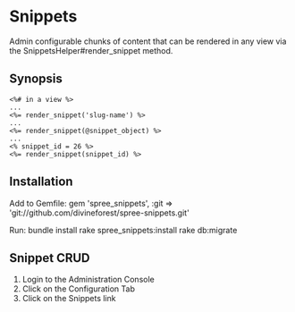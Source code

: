 Snippets
========

Admin configurable chunks of content that can be rendered in any view via the SnippetsHelper#render_snippet method.

Synopsis
--------
  
    <%# in a view %>
    ...
    <%= render_snippet('slug-name') %>
    ...
    <%= render_snippet(@snippet_object) %>
    ...
    <% snippet_id = 26 %>
    <%= render_snippet(snippet_id) %> 

Installation
------------

Add to Gemfile:
    gem 'spree_snippets', :git => 'git://github.com/divineforest/spree-snippets.git'

Run:
    bundle install
    rake spree_snippets:install
    rake db:migrate

Snippet CRUD
------------

1. Login to the Administration Console
2. Click on the Configuration Tab
3. Click on the Snippets link
